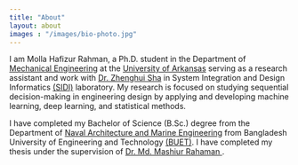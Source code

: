 ```yaml
---
title: "About"
layout: about
images : "/images/bio-photo.jpg"
---
```


I am Molla Hafizur Rahman, a Ph.D. student in the Department of [Mechanical Engineering](https://mechanical-engineering.uark.edu/) at the [University of Arkansas](http://www.uark.edu/) serving as a research assistant and work with [Dr. Zhenghui Sha](https://mechanical-engineering.uark.edu/Directory/index/uid/zsha/name/Zhenghui+Sha/) in System Integration and Design Informatics [(SIDI)](https://sidilab.net/) laboratory. My research is focused on studying sequential decision-making in engineering design by applying and developing machine learning, deep learning, and statistical methods.

I have completed my Bachelor of Science (B.Sc.) degree from the Department of [Naval Architecture and Marine Engineering](https://name.buet.ac.bd/) from Bangladesh University of Engineering and Technology [(BUET)](https://www.buet.ac.bd/web/). I have completed my thesis under the supervision of [Dr. Md. Mashiur Rahaman ](http://mashiurrahaman.buet.ac.bd/).
